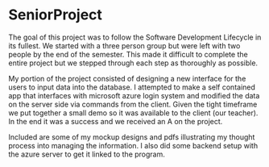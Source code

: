 # SeniorProject

The goal of this project was to follow the Software Development Lifecycle in its fullest. We started with a three person group
but were left with two people by the end of the semester. This made it difficult to complete the entire project but we stepped
through each step as thoroughly as possible.

My portion of the project consisted of designing a new interface for the users to input data into the database. I attempted
to make a self contained app that interfaces with microsoft azure login system and modified the data on the server side via
commands from the client. Given the tight timeframe we put together a small demo so it was available to the client (our teacher).
In the end it was a success and we received an A on the project.

Included are some of my mockup designs and pdfs illustrating my thought process into managing the information. I also did some backend setup
with the azure server to get it linked to the program.
